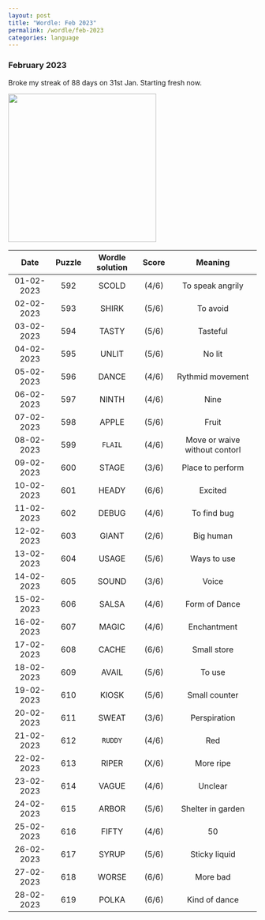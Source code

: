 ```yaml
---
layout: post
title: "Wordle: Feb 2023"
permalink: /wordle/feb-2023
categories: language
---
```


### February 2023

Broke my streak of 88 days on 31st Jan. Starting fresh now.

<img src="{{ site.baseurl }}/assets/wordle-stats-feb.png" width=300px>

|    Date    | Puzzle | Wordle solution | Score | Meaning |
|:----------:|:------:|:---------------:|:-----:|:-------:|
| 01-02-2023 | 592 | SCOLD | (4/6) | To speak angrily |
| 02-02-2023 | 593 | SHIRK | (5/6) | To avoid |
| 03-02-2023 | 594 | TASTY | (5/6) | Tasteful |
| 04-02-2023 | 595 | UNLIT | (5/6) | No lit |
| 05-02-2023 | 596 | DANCE | (4/6) | Rythmid movement |
| 06-02-2023 | 597 | NINTH | (4/6) | Nine |
| 07-02-2023 | 598 | APPLE | (5/6) | Fruit |
| 08-02-2023 | 599 | `FLAIL` | (4/6) | Move or waive without contorl |
| 09-02-2023 | 600 | STAGE | (3/6) | Place to perform |
| 10-02-2023 | 601 | HEADY | (6/6) | Excited |
| 11-02-2023 | 602 | DEBUG | (4/6) | To find bug |
| 12-02-2023 | 603 | GIANT | (2/6) | Big human |
| 13-02-2023 | 604 | USAGE | (5/6) | Ways to use |
| 14-02-2023 | 605 | SOUND | (3/6) | Voice | 
| 15-02-2023 | 606 | SALSA | (4/6) | Form of Dance |
| 16-02-2023 | 607 | MAGIC | (4/6) | Enchantment |
| 17-02-2023 | 608 | CACHE | (6/6) | Small store |
| 18-02-2023 | 609 | AVAIL | (5/6) | To use |
| 19-02-2023 | 610 | KIOSK | (5/6) | Small counter |
| 20-02-2023 | 611 | SWEAT | (3/6) | Perspiration |
| 21-02-2023 | 612 | `RUDDY` | (4/6) | Red |
| 22-02-2023 | 613 | RIPER | (X/6) | More ripe |
| 23-02-2023 | 614 | VAGUE | (4/6) | Unclear
| 24-02-2023 | 615 | ARBOR | (5/6) | Shelter in garden |
| 25-02-2023 | 616 | FIFTY | (4/6) | 50
| 26-02-2023 | 617 | SYRUP | (5/6) | Sticky liquid
| 27-02-2023 | 618 | WORSE | (6/6) | More bad
| 28-02-2023 | 619 | POLKA | (6/6) | Kind of dance

